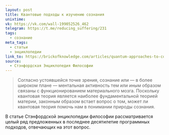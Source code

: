 ```yaml
---
layout: post
title: Квантовые подходы к изучению сознания
unixtime: 
vk: https://vk.com/wall-199052526_462
telegram: https://t.me/reducing_suffering/231
tags:
  - сознание
meta_tags:
  - статьи
  - энциклопедии
link_to: https://brickofknowledge.com/articles/quantum-approaches-to-consciousness
source:
  - Стэнфордская Энциклопедия Философии
---
```

>Согласно устоявшейся точке зрения, сознание или — в более широком плане — ментальная активность тем или иным образом связаны с функционированием материального мозга. Поскольку квантовая теория является наиболее фундаментальной теорией материи, законным образом встает вопрос о том, может ли квантовая теория помочь нам в понимании природы сознания.  
  
В статье Стэнфордской энциклопедии философии рассматривается целый ряд предложенных в последнее десятилетие программных подходов, отвечающих на этот вопрос.